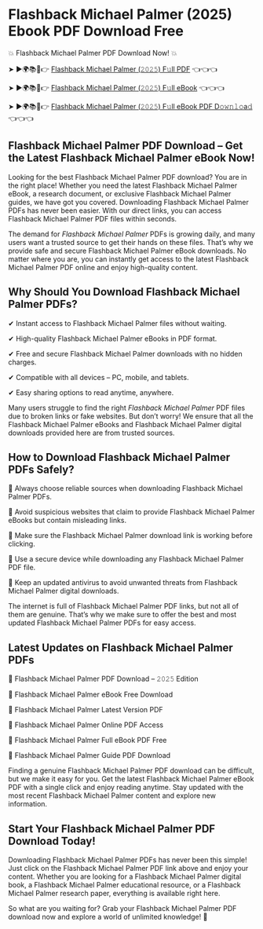 # Flashback Michael Palmer (2025) Ebook PDF Download Free

💥 Flashback Michael Palmer PDF Download Now! 💥

➤ ►🌍📚📱👉 [Flashback Michael Palmer (𝟸𝟶𝟸𝟻) F𝚞ll PDF](https://getpdf.xyz/flashback-michael-palmer) 👈👈👈


➤ ►🌍📚📱👉 [Flashback Michael Palmer (𝟸𝟶𝟸𝟻) F𝚞ll eBook](https://getpdf.xyz/flashback-michael-palmer) 👈👈👈


➤ ►🌍📚📱👉 [Flashback Michael Palmer (𝟸𝟶𝟸𝟻) F𝚞ll eBook PDF D𝚘𝚠𝚗𝚕𝚘a𝚍](https://getpdf.xyz/flashback-michael-palmer) 👈👈👈


## Flashback Michael Palmer PDF Download – Get the Latest Flashback Michael Palmer eBook Now!

Looking for the best Flashback Michael Palmer PDF download? You are in the right place! Whether you need the latest Flashback Michael Palmer eBook, a research document, or exclusive Flashback Michael Palmer guides, we have got you covered. Downloading Flashback Michael Palmer PDFs has never been easier. With our direct links, you can access Flashback Michael Palmer PDF files within seconds.

The demand for *Flashback Michael Palmer* PDFs is growing daily, and many users want a trusted source to get their hands on these files. That’s why we provide safe and secure Flashback Michael Palmer eBook downloads. No matter where you are, you can instantly get access to the latest Flashback Michael Palmer PDF online and enjoy high-quality content.

## Why Should You Download Flashback Michael Palmer PDFs?

✔ Instant access to Flashback Michael Palmer files without waiting.

✔ High-quality Flashback Michael Palmer eBooks in PDF format.

✔ Free and secure Flashback Michael Palmer downloads with no hidden charges.

✔ Compatible with all devices – PC, mobile, and tablets.

✔ Easy sharing options to read anytime, anywhere.

Many users struggle to find the right *Flashback Michael Palmer* PDF files due to broken links or fake websites. But don’t worry! We ensure that all the Flashback Michael Palmer eBooks and Flashback Michael Palmer digital downloads provided here are from trusted sources.

## How to Download Flashback Michael Palmer PDFs Safely?

📌 Always choose reliable sources when downloading Flashback Michael Palmer PDFs.

📌 Avoid suspicious websites that claim to provide Flashback Michael Palmer eBooks but contain misleading links.

📌 Make sure the Flashback Michael Palmer download link is working before clicking.

📌 Use a secure device while downloading any Flashback Michael Palmer PDF file.

📌 Keep an updated antivirus to avoid unwanted threats from Flashback Michael Palmer digital downloads.

The internet is full of Flashback Michael Palmer PDF links, but not all of them are genuine. That’s why we make sure to offer the best and most updated Flashback Michael Palmer PDFs for easy access.

## Latest Updates on Flashback Michael Palmer PDFs

🔹 Flashback Michael Palmer PDF Download – 𝟸𝟶𝟸𝟻 Edition

🔹 Flashback Michael Palmer eBook Free Download

🔹 Flashback Michael Palmer Latest Version PDF

🔹 Flashback Michael Palmer Online PDF Access

🔹 Flashback Michael Palmer Full eBook PDF Free

🔹 Flashback Michael Palmer Guide PDF Download

Finding a genuine Flashback Michael Palmer PDF download can be difficult, but we make it easy for you. Get the latest Flashback Michael Palmer eBook PDF with a single click and enjoy reading anytime. Stay updated with the most recent Flashback Michael Palmer content and explore new information.

## Start Your Flashback Michael Palmer PDF Download Today!

Downloading Flashback Michael Palmer PDFs has never been this simple! Just click on the Flashback Michael Palmer PDF link above and enjoy your content. Whether you are looking for a Flashback Michael Palmer digital book, a Flashback Michael Palmer educational resource, or a Flashback Michael Palmer research paper, everything is available right here.

So what are you waiting for? Grab your Flashback Michael Palmer PDF download now and explore a world of unlimited knowledge! 🚀
